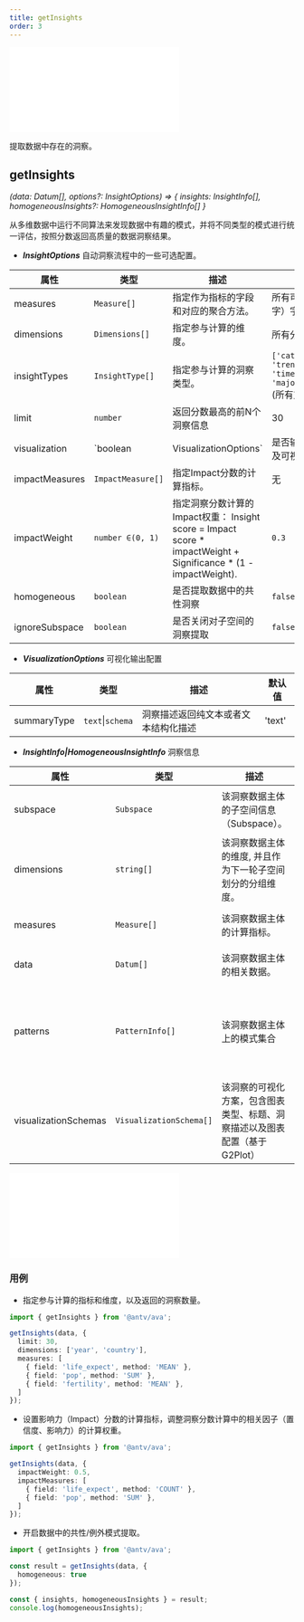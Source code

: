 ```yaml
---
title: getInsights
order: 3
---
```


<embed src='@/docs/common/style.md'></embed>


提取数据中存在的洞察。

## **getInsights**

<i>(data: Datum[], options?: InsightOptions) => { insights: InsightInfo[], homogeneousInsights?: HomogeneousInsightInfo[] } </i>


从多维数据中运行不同算法来发现数据中有趣的模式，并将不同类型的模式进行统一评估，按照分数返回高质量的数据洞察结果。



* ***InsightOptions*** 自动洞察流程中的一些可选配置。

| 属性 | 类型 | 描述 | 默认值 |  
| ----| ---- | ---- | -----|
| measures | `Measure[]` | 指定作为指标的字段和对应的聚合方法。 | 所有可用于计算的定量（数字）字段。 |
| dimensions | `Dimensions[]` | 指定参与计算的维度。 | 所有分类、时间字段 |
| insightTypes |  `InsightType[]` | 指定参与计算的洞察类型。 | `['category_outlier', 'trend', 'change_point', 'time_series_outlier', 'majority','low_variance']`(所有支持类型) |
| limit |  `number` | 返回分数最高的前N个洞察信息 | 30 |
| visualization |  `boolean | VisualizationOptions` | 是否输出洞察的可视化方案，及可视化输出配置项 | `false` |
| impactMeasures |  `ImpactMeasure[]` | 指定Impact分数的计算指标。 | 无 |
| impactWeight |  `number ∈(0, 1)` | 指定洞察分数计算的Impact权重： Insight score = Impact score * impactWeight + Significance * (1 - impactWeight). | `0.3` |
| homogeneous |  `boolean` | 是否提取数据中的共性洞察 | `false` |
| ignoreSubspace |  `boolean` | 是否关闭对子空间的洞察提取 | `false` |

* ***VisualizationOptions*** 可视化输出配置

| 属性 | 类型 | 描述 | 默认值 |  
| ----| ---- | ---- | -----|
| summaryType |  `text`\|`schema` | 洞察描述返回纯文本或者文本结构化描述 | 'text' |


* ***InsightInfo|HomogeneousInsightInfo*** 洞察信息

| 属性 | 类型 | 描述 | 示例 |  
| ----| ---- | ---- | -----|
| subspace | `Subspace` | 该洞察数据主体的子空间信息（Subspace）。 | `[{ dimension: 'Year', value: '2000' }]`(子空间为 Year = 2000) |
| dimensions | `string[]` | 该洞察数据主体的维度, 并且作为下一轮子空间划分的分组维度。 | `['country']` |
| measures |  `Measure[]` | 该洞察数据主体的计算指标。 | `[{ field: 'life_expect', method: 'MEAN' }]` |
| data |  `Datum[]` | 该洞察数据主体的相关数据。 | `[{ country: 'China', life_expect: 61 }]` |
| patterns |  `PatternInfo[]` | 该洞察数据主体上的模式集合 | `[{ type: 'outlier', significance: 0.98, dimension: 'country', measure: 'life_expect', index: 5, x: 'china', y: '43' }, ...]` |
| visualizationSchemas |  `VisualizationSchema[]` | 该洞察的可视化方案，包含图表类型、标题、洞察描述以及图表配置（基于G2Plot） | `[{ type: 'column_chart', caption: string, narrativeSchema: string[] | IPhrase[][], chartSchema: G2PlotConfig }]` |

<embed src='@/docs/common/phrase.zh.md'></embed>
### 用例

* 指定参与计算的指标和维度，以及返回的洞察数量。

```ts
import { getInsights } from '@antv/ava';

getInsights(data, {
  limit: 30,
  dimensions: ['year', 'country'],
  measures: [
    { field: 'life_expect', method: 'MEAN' },
    { field: 'pop', method: 'SUM' },
    { field: 'fertility', method: 'MEAN' },
  ]
});
```

* 设置影响力（Impact）分数的计算指标，调整洞察分数计算中的相关因子（置信度、影响力）的计算权重。

```ts
import { getInsights } from '@antv/ava';

getInsights(data, {
  impactWeight: 0.5,
  impactMeasures: [
    { field: 'life_expect', method: 'COUNT' },
    { field: 'pop', method: 'SUM' },
  ]
});
```

* 开启数据中的共性/例外模式提取。

```ts
import { getInsights } from '@antv/ava';

const result = getInsights(data, {
  homogeneous: true
});

const { insights, homogeneousInsights } = result;
console.log(homogeneousInsights);

```
